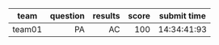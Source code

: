 team    | question  | results  | score | submit time
--------------|-----:|-----:| ----:|------------------------
team01 | PA | AC | 100 | 14:34:41:93
